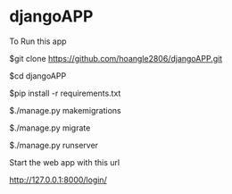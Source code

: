 # djangoAPP


To Run this app

$git clone https://github.com/hoangle2806/djangoAPP.git

$cd djangoAPP

$pip install -r requirements.txt

$./manage.py makemigrations

$./manage.py migrate

$./manage.py runserver


Start the web app with this url

http://127.0.0.1:8000/login/
